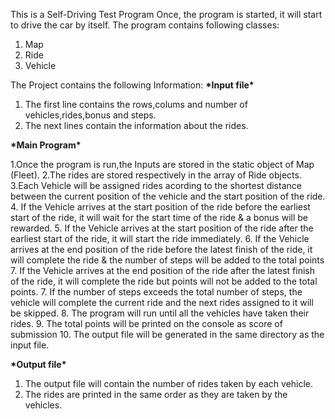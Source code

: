 This is a Self-Driving Test Program
Once, the program is started, it will start to drive the car by itself.
The program contains following classes:

1. Map
2. Ride
3. Vehicle

The Project contains the following Information:
**\***Input file**\***

1. The first line contains the rows,colums and number of vehicles,rides,bonus and steps.
2. The next lines contain the information about the rides.

**\***Main Program**\***

1.Once the program is run,the Inputs are stored in the static object of Map (Fleet).
2.The rides are stored respectively in the array of Ride objects.
3.Each Vehicle will be assigned rides acording to the shortest distance between the current position of the vehicle and the start position of the ride.
4. If the Vehicle arrives at the start position of the ride before the earliest start of the ride, it will wait for the start time of the ride & a bonus will be rewarded. 
5. If the Vehicle arrives at the start position of the ride after the earliest start of the ride, it will start the ride immediately. 
6. If the Vehicle arrives at the end position of the ride before the latest finish of the ride, it will complete the ride & the number of steps will be added to the total points 7. If the Vehicle arrives at the end position of the ride after the latest finish of the ride, it will complete the ride but points will not be added to the total points.
7. If the number of steps exceeds the total number of steps, the vehicle will complete the current ride and the next rides assigned to it will be skipped.
8. The program will run until all the vehicles have taken their rides.
9. The total points will be printed on the console as score of submission
10. The output file will be generated in the same directory as the input file.


**\***Output file**\***
1. The output file will contain the number of rides taken by each vehicle.
2. The rides are printed in the same order as they are taken by the vehicles.
